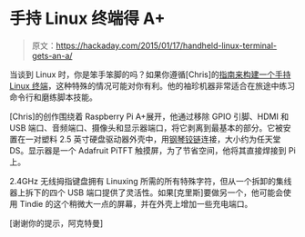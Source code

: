 # 手持 Linux 终端得 A+

> 原文：<https://hackaday.com/2015/01/17/handheld-linux-terminal-gets-an-a/>

当谈到 Linux 时，你是笨手笨脚的吗？如果你遵循[Chris]的[指南来构建一个手持 Linux 终端](http://n-o-d-e.net/post/107977286006/how-to-create-a-handheld-linux-terminal)，这种特殊的情况可能对你有利。他的袖珍机器非常适合在旅途中练习命令行和磨练脚本技能。

[Chris]的创作围绕着 Raspberry Pi A+展开，他通过移除 GPIO 引脚、HDMI 和 USB 端口、音频端口、摄像头和显示器端口，将它剥离到最基本的部分。它被安置在一对塑料 2.5 英寸硬盘驱动器外壳中，用[钢琴铰链](http://www.amazon.com/b?ie=UTF8&node=16412571)连接，大小约为任天堂 DS。显示器是一个 Adafruit PiTFT 触摸屏，为了节省空间，他将其直接焊接到 Pi 上。

2.4GHz 无线拇指键盘拥有 Linuxing 所需的所有特殊字符，但从一个拆卸的集线器上拆下的四个 USB 端口提供了灵活性。如果[克里斯]要做另一个，他可能会使用 Tindie 的这个稍微大一点的屏幕，并在外壳上增加一些充电端口。

[谢谢你的提示，阿克特曼]